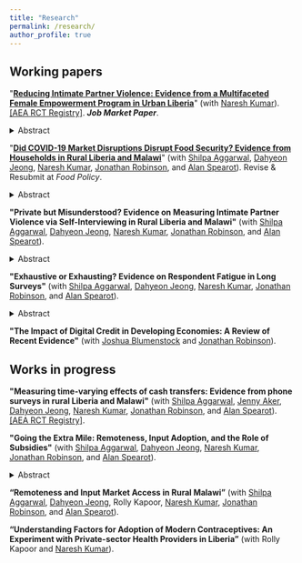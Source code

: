```yaml
---
title: "Research"
permalink: /research/
author_profile: true
---
```


<h2> Working papers </h2>

"[**Reducing Intimate Partner Violence: Evidence from a Multifaceted Female Empowerment Program in Urban Liberia**](/files/RC_paper.pdf)" (with [Naresh Kumar](https://sites.google.com/ucsc.edu/nkumar/)). [[AEA RCT Registry]](https://www.socialscienceregistry.org/trials/4488). ***Job Market Paper***. 
<details>
  <summary>Abstract</summary>
  Intimate partner violence (IPV) is a global public health challenge associated with adverse health effects and economic costs to both survivors and society, but there is limited evidence on how it can be effectively prevented or reduced. Designing and evaluating interventions targeted at IPV is challenging because the underlying factors of IPV are so intertwined that it can be explained only by a variety of sociocultural factors in addition to personal and interpersonal elements. This paper evaluates a randomized controlled trial of a multifaceted female empowerment program in Monrovia, Liberia, where the baseline IPV prevalence is particularly high. The program intervention includes intensive psychosocial therapy and vocational skills training throughout a full year. About 12 months after program completion, we find the program significantly reduced the proportion of women who experienced emotional, physical, and sexual IPV by 10-26 percentage points (from control bases of 24-62 percent). While there are multiple pathways through which IPV could be impacted, one channel is that the business training was highly effective: labor supply increased by 37 percent and expenditure by 49 percent. While one focus of the program is psychological empowerment, we find positive but statistically insignificant effects on distress and happiness indices. We also find improvements in social norms around IPV: perceived justifiability of IPV reduced by 0.3 standard deviations.
</details>

"[**Did COVID-19 Market Disruptions Disrupt Food Security? Evidence from Households in Rural Liberia and Malawi**](/files/COVID&food_security.pdf)" (with [Shilpa Aggarwal](https://aggarwalshilpa.wixsite.com/home), [Dahyeon Jeong](https://dahyeonjeong.com/), [Naresh Kumar](https://sites.google.com/ucsc.edu/nkumar/), [Jonathan Robinson](https://people.ucsc.edu/~jmrtwo/), and [Alan Spearot](https://people.ucsc.edu/~aspearot/)). Revise & Resubmit at *Food Policy*. 
<details>
  <summary>Abstract</summary>
  We use data collected from panel phone surveys to quantify the effect of market disruptions due to the COVID-19 lockdowns on food security of households in rural Liberia and Malawi. We estimate effects using two distinct empirical approaches: (a) an event study around the date of the lockdowns (March to July 2020), and (b) a difference-in-differences analysis comparing the lockdown period in 2020 to the same months in 2021, which helps us control for any seasonal effects. In both countries, market activity was severely disrupted and we observe declines in expenditures. However, we find no evidence of declines in food security.
</details>

**"Private but Misunderstood? Evidence on Measuring Intimate Partner Violence via Self-Interviewing in Rural Liberia and Malawi"** (with [Shilpa Aggarwal](https://aggarwalshilpa.wixsite.com/home), [Dahyeon Jeong](https://dahyeonjeong.com/), [Naresh Kumar](https://sites.google.com/ucsc.edu/nkumar/), [Jonathan Robinson](https://people.ucsc.edu/~jmrtwo/), and [Alan Spearot](https://people.ucsc.edu/~aspearot/)).
<details>
  <summary>Abstract</summary> 
  Measuring intimate partner violence (IPV) is challenging because women may under-report. We conduct a measurement experiment in rural Liberia and Malawi in which women were asked IPV questions via either self-interviewing (SI) or face-to-face interviewing (FTFI). We find that many do not understand the module: about a third incorrectly answer basic screening questions. Even among those who do "pass" screening, placebo effects of SI on innocuous questions persist. Because the probability of responding "yes" to any specific IPV question is less than 50%, such misunderstanding will tend to *increase* IPV reporting -- especially since IPV is typically reported as an index (i.e. reporting yes to at least one question). In Malawi, we find that SI dramatically increases reported IPV (the incidence of any type of IPV increases by 12-14 percentage points, on a base of 21%); in Liberia, we find a much more modest increase of 1-6 percentage points (insignificant) on a base of 41%. Our results suggest researchers should be cautious in using SI, since it may spuriously increase reported IPV rates. 
</details>


**"Exhaustive or Exhausting? Evidence on Respondent Fatigue in Long Surveys"** (with [Shilpa Aggarwal](https://aggarwalshilpa.wixsite.com/home), [Dahyeon Jeong](https://dahyeonjeong.com/), [Naresh Kumar](https://sites.google.com/ucsc.edu/nkumar/), [Jonathan Robinson](https://people.ucsc.edu/~jmrtwo/), and [Alan Spearot](https://people.ucsc.edu/~aspearot/)).
<details>
  <summary>Abstract</summary>
  
  Living standards measurement surveys require the sustained attention of a respondent for several hours. We quantify survey fatigue in a measurement experiment in rural Liberia and Malawi in which we randomized the order in which various questions appeared in a 2-3 hour-long in-person baseline and endline surveys. The surveys were conducted as part of an evaluation of cash transfers. For an extra 30 minutes of survey time, we find that respondents are about 5-10% more likely to skip a question. Because they skip more questions, the total monetary value of aggregated categories such as assets or expenditures decline. This effect is quite large for some categories: for example, an extra 30 minutes lowers food expenditures by 12.5% and the value of transfers received by 22% and the value of transfers given by 39%. This decrease implies that cash treatment effects will be attenuated for outcomes measured later in the survey, and this is what we find.
</details>


**"The Impact of Digital Credit in Developing Economies: A Review of Recent Evidence"** (with [Joshua Blumenstock](https://jblumenstock.com/) and [Jonathan Robinson](https://people.ucsc.edu/~jmrtwo/)).


<h2> Works in progress </h2>

**"Measuring time-varying effects of cash transfers: Evidence from phone surveys in rural Liberia and Malawi"** (with [Shilpa Aggarwal](https://aggarwalshilpa.wixsite.com/home), [Jenny Aker](https://sites.tufts.edu/jennyaker/), [Dahyeon Jeong](https://dahyeonjeong.com/), [Naresh Kumar](https://sites.google.com/ucsc.edu/nkumar/), [Jonathan Robinson](https://people.ucsc.edu/~jmrtwo/), and [Alan Spearot](https://people.ucsc.edu/~aspearot/)). [[AEA RCT Registry]](https://www.socialscienceregistry.org/trials/4869). 
<!-- <details>
  <summary>Abstract</summary>
  We are evaluating the impact of two cross-cut interventions: (1) a cash transfer program implemented by the NGO GiveDirectly, and (2) a market access intervention which reduces travel costs for farmers to access agricultural inputs like fertilizer and improved seeds. The study takes place in 600 villages in Liberia and Malawi. In each country, 100 villages will receive cash transfers only, 100 will serve as control, 50 will receive both cash transfers and market access, and 50 will receive market access only. We conduct two separate analyses from this experiment. First, we evaluate the direct effect of cash transfers (controlling for market access). In particular, we conduct high-frequency phone surveys to measure the dynamic impacts of transfers, with a particular focus on food consumption and related outcomes. Second, we evaluate the effect of market access and cash, focusing primarily on agricultural technology adoption.
</details> -->



**"Going the Extra Mile: Remoteness, Input Adoption, and the Role of Subsidies"** (with [Shilpa Aggarwal](https://aggarwalshilpa.wixsite.com/home), [Dahyeon Jeong](https://dahyeonjeong.com/), [Naresh Kumar](https://sites.google.com/ucsc.edu/nkumar/), [Jonathan Robinson](https://people.ucsc.edu/~jmrtwo/), and [Alan Spearot](https://people.ucsc.edu/~aspearot/)).
<details>
  <summary>Abstract</summary>
  Farmers in sub-Saharan Africa typically use much less than the recommended amounts of productivity-enhancing inputs like fertilizer, and this usage (and productivity) gap is even greater for those located in remote areas. We study the effect of agricultural input subsidies on input usage, and on the input usage-remoteness gradient using a unique policy experiment: the randomization of the Malawi Farm Input Subsidy Program (FISP). The subsidy is worth approximately 75% of the cost of inputs (roughly $50), but requires farmers to travel to input retailers to redeem the coupon, such that the delivered price of subsidized inputs is increasing with remoteness. We find that the subsidy increased fertilizer use on average, but only modestly (due to high levels of input usage in the control group), and we find no lasting impact of the program. We find no remoteness gradient in take-up of subsidized fertilizer - in this context, travel costs have no deterring effect on subsidy take-up, a result which may be attributable to the size of the subsidy. While remoteness is associated with a decline in fertilizer usage for non-beneficiaries, the gap is completely eliminated for beneficiaries. Our results suggest that subsidy programs like FISP may have a role to play in narrowing spatial inequities in developing countries. 
</details>

**“Remoteness and Input Market Access in Rural Malawi”** (with [Shilpa Aggarwal](https://aggarwalshilpa.wixsite.com/home), [Dahyeon Jeong](https://dahyeonjeong.com/), Rolly Kapoor, [Naresh Kumar](https://sites.google.com/ucsc.edu/nkumar/), [Jonathan Robinson](https://people.ucsc.edu/~jmrtwo/), and [Alan Spearot](https://people.ucsc.edu/~aspearot/)).

**“Understanding Factors for Adoption of Modern Contraceptives: An Experiment with Private-sector Health Providers in Liberia”** (with Rolly Kapoor and [Naresh Kumar](https://sites.google.com/ucsc.edu/nkumar/)).

